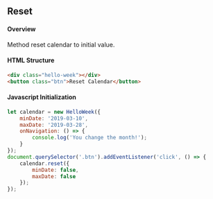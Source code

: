 ## Reset

#### Overview
Method reset calendar to initial value.

#### HTML Structure
```html
<div class="hello-week"></div>
<button class="btn">Reset Calendar</button>
```

#### Javascript Initialization
```js
let calendar = new HelloWeek({
    minDate: '2019-03-10',
    maxDate: '2019-03-28',
    onNavigation: () => {
        console.log('You change the month!');
    }
});
document.querySelector('.btn').addEventListener('click', () => {
    calendar.reset({
        minDate: false,
        maxDate: false
    });
});
```
